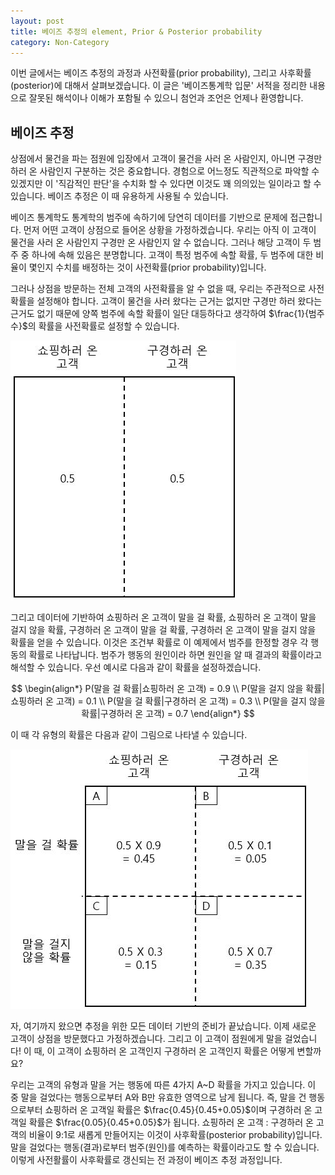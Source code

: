```yaml
---
layout: post
title: 베이즈 추정의 element, Prior & Posterior probability
category: Non-Category
---
```


이번 글에서는 베이즈 추정의 과정과 사전확률(prior probability), 그리고 사후확률(posterior)에 대해서 살펴보겠습니다.
이 글은 '베이즈통계학 입문' 서적을 정리한 내용으로 잘못된 해석이나 이해가 포함될 수 있으니 첨언과 조언은 언제나 환영합니다.
  
## 베이즈 추정

상점에서 물건을 파는 점원에 입장에서 고객이 물건을 사러 온 사람인지, 아니면 구경만 하러 온 사람인지 구분하는 것은 중요합니다.
경험으로 어느정도 직관적으로 파악할 수 있겠지만 이 '직감적인 판단'을 수치화 할 수 있다면 이것도 꽤 의의있는 일이라고 할 수 있습니다.
베이즈 추정은 이 때 유용하게 사용될 수 있습니다.

베이즈 통계학도 통계학의 범주에 속하기에 당연히 데이터를 기반으로 문제에 접근합니다.
먼저 어떤 고객이 상점으로 들어온 상황을 가정하겠습니다.
우리는 아직 이 고객이 물건을 사러 온 사람인지 구경만 온 사람인지 알 수 없습니다.
그러나 해당 고객이 두 범주 중 하나에 속해 있음은 분명합니다.
고객이 특정 범주에 속할 확률, 두 범주에 대한 비율이 몇인지 수치를 배정하는 것이 사전확률(prior probability)입니다.

그러나 상점을 방문하는 전체 고객의 사전확률을 알 수 없을 때, 우리는 주관적으로 사전확률을 설정해야 합니다.
고객이 물건을 사러 왔다는 근거는 없지만 구경만 하러 왔다는 근거도 없기 때문에 양쪽 범주에 속할 확률이 일단 대등하다고 생각하여 $\frac{1}{범주 수}$의 확률을 사전확률로 설정할 수 있습니다. 

![](/public/img/prior_posterior_figure1.JPG "Figure1 of Prior & Posterior probability")

그리고 데이터에 기반하여 쇼핑하러 온 고객이 말을 걸 확률, 쇼핑하러 온 고객이 말을 걸지 않을 확률, 구경하러 온 고객이 말을 걸 확률, 구경하러 온 고객이 말을 걸지 않을 확률을 얻을 수 있습니다.
이것은 조건부 확률로 이 예제에서 범주를 한정할 경우 각 행동의 확률로 나타납니다.
범주가 행동의 원인이라 하면 원인을 알 때 결과의 확률이라고 해석할 수 있습니다.
우선 예시로 다음과 같이 확률을 설정하겠습니다.

$$
\begin{align*}
P(말을 걸 확률|쇼핑하러 온 고객) = 0.9 \\
P(말을 걸지 않을 확률|쇼핑하러 온 고객) = 0.1 \\
P(말을 걸 확률|구경하러 온 고객) = 0.3 \\
P(말을 걸지 않을 확률|구경하러 온 고객) = 0.7
\end{align*}
$$

이 때 각 유형의 확률은 다음과 같이 그림으로 나타낼 수 있습니다.   

![](/public/img/prior_posterior_figure2.JPG "Figure2 of Prior & Posterior probability")

자, 여기까지 왔으면 추정을 위한 모든 데이터 기반의 준비가 끝났습니다.
이제 새로운 고객이 상점을 방문했다고 가정하겠습니다.
그리고 이 고객이 점원에게 말을 걸었습니다!
이 때, 이 고객이 쇼핑하러 온 고객인지 구경하러 온 고객인지 확률은 어떻게 변할까요?

우리는 고객의 유형과 말을 거는 행동에 따른 4가지 A~D 확률을 가지고 있습니다.
이 중 말을 걸었다는 행동으로부터 A와 B만 유효한 영역으로 남게 됩니다.
즉, 말을 건 행동으로부터 쇼핑하러 온 고객일 확률은 $\frac{0.45}{0.45+0.05}$이며 구경하러 온 고객일 확률은 $\frac{0.05}{0.45+0.05}$가 됩니다.
쇼핑하러 온 고객 : 구경하러 온 고객의 비율이 9:1로 새롭게 만들어지는 이것이 사후확률(posterior probability)입니다.
말을 걸었다는 행동(결과)로부터 범주(원인)를 예측하는 확률이라고도 할 수 있습니다.
이렇게 사전활률이 사후확률로 갱신되는 전 과정이 베이즈 추정 과정입니다.

